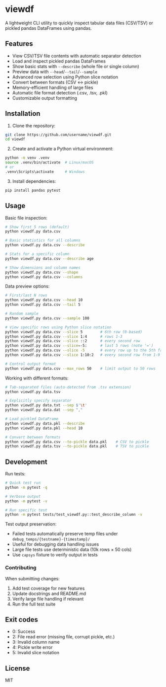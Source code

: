 # viewdf

A lightweight CLI utility to quickly inspect tabular data files (CSV/TSV) or pickled pandas DataFrames using pandas.

## Features

- View CSV/TSV file contents with automatic separator detection
- Load and inspect pickled pandas DataFrames
- Show basic stats with `--describe` (whole file or single column)
- Preview data with `--head`/`--tail`/`--sample`
- Advanced row selection using Python slice notation
- Convert between formats (CSV ↔ pickle)
- Memory-efficient handling of large files
- Automatic file format detection (.csv, .tsv, .pkl)
- Customizable output formatting

## Installation

1. Clone the repository:
```bash
git clone https://github.com/username/viewdf.git
cd viewdf
```

2. Create and activate a Python virtual environment:
```bash
python -m venv .venv
source .venv/bin/activate  # Linux/macOS
# or
.venv\Scripts\activate     # Windows
```

3. Install dependencies:
```bash
pip install pandas pytest
```

## Usage

Basic file inspection:
```bash
# Show first 5 rows (default)
python viewdf.py data.csv

# Basic statistics for all columns
python viewdf.py data.csv --describe

# Stats for a specific column
python viewdf.py data.csv --describe age

# Show dimensions and column names
python viewdf.py data.csv --shape
python viewdf.py data.csv --columns
```

Data preview options:
```bash
# First/last N rows
python viewdf.py data.csv --head 10
python viewdf.py data.csv --tail 5

# Random sample
python viewdf.py data.csv --sample 100

# View specific rows using Python slice notation
python viewdf.py data.csv --slice 5        # 6th row (0-based)
python viewdf.py data.csv --slice 1:4      # rows 1-3
python viewdf.py data.csv --slice ::2      # every second row
python viewdf.py data.csv --slice=-5:      # last 5 rows (note '=')
python viewdf.py data.csv --slice -5       # every row up to the 5th from the end
python viewdf.py data.csv --slice 1:10:2   # every second row from 1-9

# Control output format
python viewdf.py data.csv --max_rows 50    # limit output to 50 rows
```

Working with different formats:
```bash
# Tab-separated files (auto-detected from .tsv extension)
python viewdf.py data.tsv

# Explicitly specify separator
python viewdf.py data.txt --sep $'\t'
python viewdf.py data.dat --sep ","

# Load pickled DataFrame
python viewdf.py data.pkl --describe
python viewdf.py data.pkl --head 10

# Convert between formats
python viewdf.py data.csv --to-pickle data.pkl    # CSV to pickle
python viewdf.py data.tsv --to-pickle data.pkl    # TSV to pickle
```

## Development

Run tests:
```bash
# Quick test run
python -m pytest -q

# Verbose output
python -m pytest -v

# Run specific test
python -m pytest tests/test_viewdf.py::test_describe_column -v
```

Test output preservation:
- Failed tests automatically preserve temp files under `debug_temps/{testname}-{timestamp}/`
- Useful for debugging data handling issues
- Large file tests use deterministic data (10k rows × 50 cols)
- Use `capsys` fixture to verify output in tests

### Contributing

When submitting changes:
1. Add test coverage for new features
2. Update docstrings and README.md
3. Verify large file handling if relevant
4. Run the full test suite

## Exit codes

- 0: Success
- 2: File read error (missing file, corrupt pickle, etc.)
- 3: Invalid column name
- 4: Pickle write error
- 5: Invalid slice notation

## License

MIT
